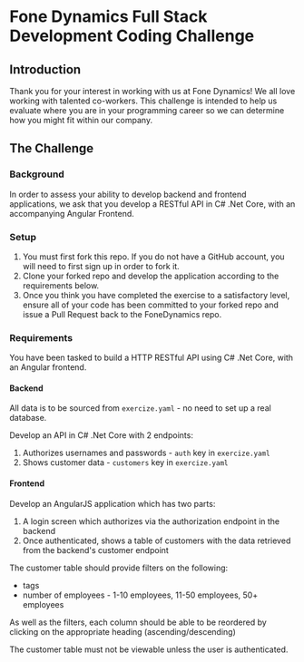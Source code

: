 # Fone Dynamics Full Stack Development Coding Challenge

## Introduction

Thank you for your interest in working with us at Fone Dynamics!
We all love working with talented co-workers. This challenge is intended to help us evaluate where you are in your programming career so we can determine how you might fit within our company.

## The Challenge

### Background

In order to assess your ability to develop backend and frontend applications, we ask that you develop a RESTful API in C# .Net Core, with an accompanying Angular Frontend.

### Setup

1. You must first fork this repo. If you do not have a GitHub account, you will need to first sign up in order to fork it.
2. Clone your forked repo and develop the application according to the requirements below.
3. Once you think you have completed the exercise to a satisfactory level, ensure all of your code has been committed to your forked repo and issue a Pull Request back to the FoneDynamics repo.

### Requirements

You have been tasked to build a HTTP RESTful API using C# .Net Core, with an Angular frontend.

#### Backend

All data is to be sourced from `exercize.yaml` - no need to set up a real database.

Develop an API in C# .Net Core with 2 endpoints:
1. Authorizes usernames and passwords - `auth` key in `exercize.yaml`
2. Shows customer data - `customers` key in `exercize.yaml`

#### Frontend

Develop an AngularJS application which has two parts:
1. A login screen which authorizes via the authorization endpoint in the backend
2. Once authenticated, shows a table of customers with the data retrieved from the backend's customer endpoint

The customer table should provide filters on the following:
- tags
- number of employees - 1-10 employees, 11-50 employees, 50+ employees

As well as the filters, each column should be able to be reordered by clicking on the appropriate heading (ascending/descending)

The customer table must not be viewable unless the user is authenticated.
